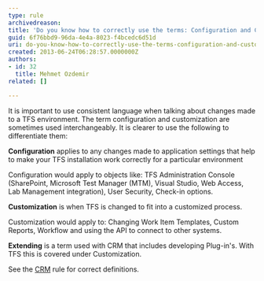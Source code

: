 ```yaml
---
type: rule
archivedreason: 
title: 'Do you know how to correctly use the terms: Configuration and Customization in the TFS context?'
guid: 6f76bbd9-96da-4e4a-8023-f4bcedc6d51d
uri: do-you-know-how-to-correctly-use-the-terms-configuration-and-customization-in-the-tfs-context
created: 2013-06-24T06:28:57.0000000Z
authors:
- id: 32
  title: Mehmet Ozdemir
related: []

---
```


It is important to use consistent language when talking about changes made to a TFS environment. The term configuration and customization are sometimes used interchangeably. It is clearer to use the following to differentiate them:


<!--endintro-->

 **Configuration** applies to any changes made to application settings that help to make your TFS installation work correctly for a particular environment




Configuration would apply to objects like: TFS Administration Console (SharePoint, Microsoft Test Manager (MTM), Visual Studio, Web Access, Lab Management integration), User Security, Check-in options.




 **Customization** is when TFS is changed to fit into a customized process. 




Customization would apply to: Changing Work Item Templates, Custom Reports, Workflow and using the API to connect to other systems.




 **Extending** is a term used with CRM that includes developing Plug-in's. With TFS this is covered under Customization.


See the [CRM](/do-you-know-how-to-correctly-use-the-terms-configuration-customization-and-extending-in-the-crm-context) rule for correct definitions.
